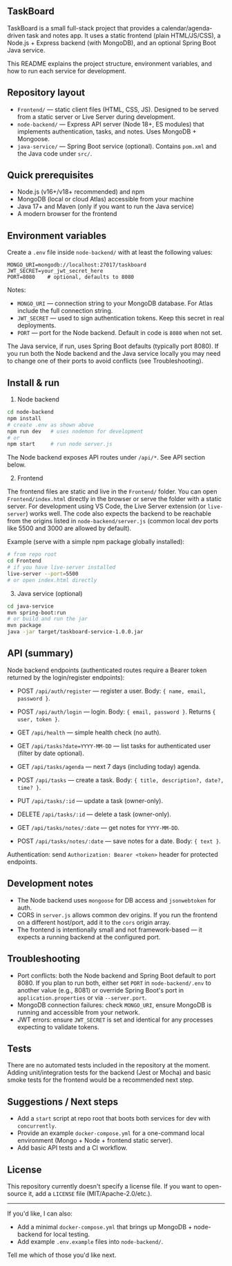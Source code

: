 ## TaskBoard

TaskBoard is a small full-stack project that provides a calendar/agenda-driven task and notes app. It uses a static frontend (plain HTML/JS/CSS), a Node.js + Express backend (with MongoDB), and an optional Spring Boot Java service.

This README explains the project structure, environment variables, and how to run each service for development.

## Repository layout

- `Frontend/` — static client files (HTML, CSS, JS). Designed to be served from a static server or Live Server during development.
- `node-backend/` — Express API server (Node 18+, ES modules) that implements authentication, tasks, and notes. Uses MongoDB + Mongoose.
- `java-service/` — Spring Boot service (optional). Contains `pom.xml` and the Java code under `src/`.

## Quick prerequisites

- Node.js (v16+/v18+ recommended) and npm
- MongoDB (local or cloud Atlas) accessible from your machine
- Java 17+ and Maven (only if you want to run the Java service)
- A modern browser for the frontend

## Environment variables

Create a `.env` file inside `node-backend/` with at least the following values:

```
MONGO_URI=mongodb://localhost:27017/taskboard
JWT_SECRET=your_jwt_secret_here
PORT=8080    # optional, defaults to 8080
```

Notes:
- `MONGO_URI` — connection string to your MongoDB database. For Atlas include the full connection string.
- `JWT_SECRET` — used to sign authentication tokens. Keep this secret in real deployments.
- `PORT` — port for the Node backend. Default in code is `8080` when not set.

The Java service, if run, uses Spring Boot defaults (typically port 8080). If you run both the Node backend and the Java service locally you may need to change one of their ports to avoid conflicts (see Troubleshooting).

## Install & run

1) Node backend

```bash
cd node-backend
npm install
# create .env as shown above
npm run dev   # uses nodemon for development
# or
npm start     # run node server.js
```

The Node backend exposes API routes under `/api/*`. See API section below.

2) Frontend

The frontend files are static and live in the `Frontend/` folder. You can open `Frontend/index.html` directly in the browser or serve the folder with a static server. For development using VS Code, the Live Server extension (or `live-server`) works well. The code also expects the backend to be reachable from the origins listed in `node-backend/server.js` (common local dev ports like 5500 and 3000 are allowed by default).

Example (serve with a simple npm package globally installed):

```bash
# from repo root
cd Frontend
# if you have live-server installed
live-server --port=5500
# or open index.html directly
```

3) Java service (optional)

```bash
cd java-service
mvn spring-boot:run
# or build and run the jar
mvn package
java -jar target/taskboard-service-1.0.0.jar
```

## API (summary)

Node backend endpoints (authenticated routes require a Bearer token returned by the login/register endpoints):

- POST `/api/auth/register` — register a user. Body: `{ name, email, password }`.
- POST `/api/auth/login` — login. Body: `{ email, password }`. Returns `{ user, token }`.
- GET  `/api/health` — simple health check (no auth).

- GET  `/api/tasks?date=YYYY-MM-DD` — list tasks for authenticated user (filter by date optional).
- GET  `/api/tasks/agenda` — next 7 days (including today) agenda.
- POST `/api/tasks` — create a task. Body: `{ title, description?, date?, time? }`.
- PUT  `/api/tasks/:id` — update a task (owner-only).
- DELETE `/api/tasks/:id` — delete a task (owner-only).

- GET  `/api/tasks/notes/:date` — get notes for `YYYY-MM-DD`.
- POST `/api/tasks/notes/:date` — save notes for a date. Body: `{ text }`.

Authentication: send `Authorization: Bearer <token>` header for protected endpoints.

## Development notes

- The Node backend uses `mongoose` for DB access and `jsonwebtoken` for auth.
- CORS in `server.js` allows common dev origins. If you run the frontend on a different host/port, add it to the `cors` origin array.
- The frontend is intentionally small and not framework-based — it expects a running backend at the configured port.

## Troubleshooting

- Port conflicts: both the Node backend and Spring Boot default to port 8080. If you plan to run both, either set `PORT` in `node-backend/.env` to another value (e.g., 8081) or override Spring Boot's port in `application.properties` or via `--server.port`.
- MongoDB connection failures: check `MONGO_URI`, ensure MongoDB is running and accessible from your network.
- JWT errors: ensure `JWT_SECRET` is set and identical for any processes expecting to validate tokens.

## Tests

There are no automated tests included in the repository at the moment. Adding unit/integration tests for the backend (Jest or Mocha) and basic smoke tests for the frontend would be a recommended next step.

## Suggestions / Next steps

- Add a `start` script at repo root that boots both services for dev with `concurrently`.
- Provide an example `docker-compose.yml` for a one-command local environment (Mongo + Node + frontend static server).
- Add basic API tests and a CI workflow.

## License

This repository currently doesn't specify a license file. If you want to open-source it, add a `LICENSE` file (MIT/Apache-2.0/etc.).

---

If you'd like, I can also:

- Add a minimal `docker-compose.yml` that brings up MongoDB + node-backend for local testing.
- Add example `.env.example` files into `node-backend/`.

Tell me which of those you'd like next.
